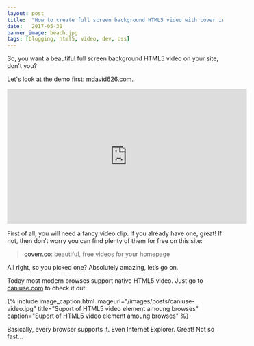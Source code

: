 ```yaml
---
layout: post
title:  "How to create full screen background HTML5 video with cover image"
date:   2017-05-30
banner_image: beach.jpg
tags: [blogging, html5, video, dev, css]
---
```


So, you want a beautiful full screen background HTML5 video on your site, don't you?

Let's look at the demo first: [mdavid626.com](https://mdavid626.com).

<iframe width="560" height="315" src="https://www.youtube.com/embed/6O5Ux9a4usk" frameborder="0" allowfullscreen></iframe>

<!--more-->

First of all, you will need a fancy video clip. If you already have one, great! If not, then don’t worry you can find plenty of them for free on this site: 

> [coverr.co](http://coverr.co): beautiful, free videos for your homepage

All right, so you picked one? Absolutely amazing, let’s go on.

Today most modern browses support native HTML5 video. Just go to [caniuse.com](http://caniuse.com/#search=video) to check it out:

{% include image_caption.html imageurl="/images/posts/caniuse-video.jpg" 
title="Suport of HTML5 video element amoung browses" caption="Suport of HTML5 video element amoung browses" %}

Basically, every browser supports it. Even Internet Explorer. Great! Not so fast…

